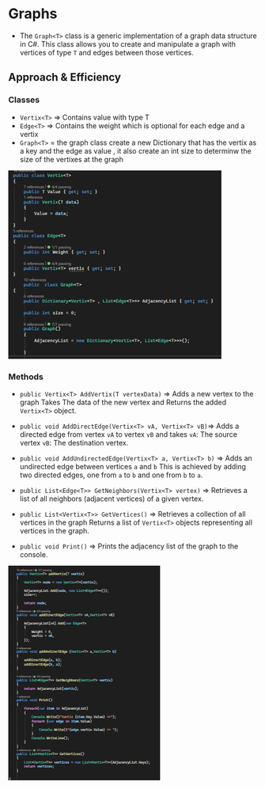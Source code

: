 # Graphs
+ The `Graph<T>` class is a generic implementation of a graph data structure in C#. This class allows you to create and manipulate a graph with vertices of type `T` and edges between those vertices.


## Approach & Efficiency
### Classes 
+ `Vertix<T>` => Contains value with type T
+ `Edge<T>` => Contains the weight which is optional for each edge and a vertix<T>
+ `Graph<T>` = the graph class create a new Dictionary that has the vertix as a key and the edge as value , it also create an int size to determinw the size of the vertixes at the graph 

![Classes Implementation](./Assest/Classes.png)

### Methods
+ `public Vertix<T> AddVertix(T vertexData)` => Adds a new vertex to the graph Takes The data of the new vertex and Returns the added `Vertix<T>` object.

+ `public void AddDirectEdge(Vertix<T> vA, Vertix<T> vB)`=> Adds a directed edge from vertex `vA` to vertex `vB` and takes `vA`: The source vertex `vB`: The destination vertex.

+ `public void AddUndirectedEdge(Vertix<T> a, Vertix<T> b)` => Adds an undirected edge between vertices `a` and `b` This is achieved by adding two directed edges, one from `a` to `b` and one from `b` to `a`.

+ `public List<Edge<T>> GetNeighbors(Vertix<T> vertex)` => Retrieves a list of all neighbors (adjacent vertices) of a given vertex.

+ `public List<Vertix<T>> GetVertices()` =>  Retrieves a collection of all vertices in the graph Returns a list of `Vertix<T>` objects representing all vertices in the graph.

+  `public void Print()` => Prints the adjacency list of the graph to the console.          

![Method Implementation](./Assest/Methods.png)
